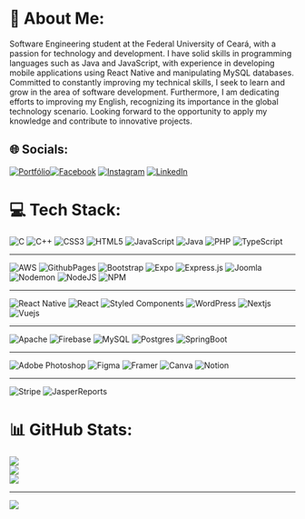 # 💫 About Me:
Software Engineering student at the Federal University of Ceará, with a passion for technology and development. I have solid skills in programming languages such as Java and JavaScript, with experience in developing mobile applications using React Native and manipulating MySQL databases. Committed to constantly improving my technical skills, I seek to learn and grow in the area of software development. Furthermore, I am dedicating efforts to improving my English, recognizing its importance in the global technology scenario. Looking forward to the opportunity to apply my knowledge and contribute to innovative projects.


## 🌐 Socials:
[![Portfólio](https://img.shields.io/badge/Portf%C3%B3lio-000000?style=for-the-badge&logo=About.me&logoColor=white)](https://saviosoaresufc.github.io/meu-portfolio/)[![Facebook](https://img.shields.io/badge/Facebook-%231877F2.svg?logo=Facebook&logoColor=white)](https://facebook.com/https://www.facebook.com/savio.carvalhosoares/) [![Instagram](https://img.shields.io/badge/Instagram-%23E4405F.svg?logo=Instagram&logoColor=white)](https://instagram.com/https://www.instagram.com/saviosoaresc/) [![LinkedIn](https://img.shields.io/badge/LinkedIn-%230077B5.svg?logo=linkedin&logoColor=white)](https://linkedin.com/in/https://www.linkedin.com/in/saviosoaresc) 

# 💻 Tech Stack:
![C](https://img.shields.io/badge/c-%2300599C.svg?style=for-the-badge&logo=c&logoColor=white) ![C++](https://img.shields.io/badge/c++-%2300599C.svg?style=for-the-badge&logo=c%2B%2B&logoColor=white) ![CSS3](https://img.shields.io/badge/css3-%231572B6.svg?style=for-the-badge&logo=css3&logoColor=white) ![HTML5](https://img.shields.io/badge/html5-%23E34F26.svg?style=for-the-badge&logo=html5&logoColor=white) ![JavaScript](https://img.shields.io/badge/javascript-%23323330.svg?style=for-the-badge&logo=javascript&logoColor=%23F7DF1E) ![Java](https://img.shields.io/badge/java-%23ED8B00.svg?style=for-the-badge&logo=openjdk&logoColor=white) ![PHP](https://img.shields.io/badge/php-%23777BB4.svg?style=for-the-badge&logo=php&logoColor=white) ![TypeScript](https://img.shields.io/badge/typescript-%23007ACC.svg?style=for-the-badge&logo=typescript&logoColor=white)
***
![AWS](https://img.shields.io/badge/AWS-%23FF9900.svg?style=for-the-badge&logo=amazon-aws&logoColor=white) ![GithubPages](https://img.shields.io/badge/github%20pages-121013?style=for-the-badge&logo=github&logoColor=white) ![Bootstrap](https://img.shields.io/badge/bootstrap-%238511FA.svg?style=for-the-badge&logo=bootstrap&logoColor=white) ![Expo](https://img.shields.io/badge/expo-1C1E24?style=for-the-badge&logo=expo&logoColor=#D04A37) ![Express.js](https://img.shields.io/badge/express.js-%23404d59.svg?style=for-the-badge&logo=express&logoColor=%2361DAFB) ![Joomla](https://img.shields.io/badge/joomla-%235091CD.svg?style=for-the-badge&logo=joomla&logoColor=white) ![Nodemon](https://img.shields.io/badge/NODEMON-%23323330.svg?style=for-the-badge&logo=nodemon&logoColor=%BBDEAD) ![NodeJS](https://img.shields.io/badge/node.js-6DA55F?style=for-the-badge&logo=node.js&logoColor=white) ![NPM](https://img.shields.io/badge/NPM-%23CB3837.svg?style=for-the-badge&logo=npm&logoColor=white)
***
![React Native](https://img.shields.io/badge/react_native-%2320232a.svg?style=for-the-badge&logo=react&logoColor=%2361DAFB) ![React](https://img.shields.io/badge/react-%2320232a.svg?style=for-the-badge&logo=react&logoColor=%2361DAFB) ![Styled Components](https://img.shields.io/badge/styled_components-%23323330.svg?style=for-the-badge&logo=styled-components&logoColor=%23F7DF1E) ![WordPress](https://img.shields.io/badge/WordPress-%23117AC9.svg?style=for-the-badge&logo=WordPress&logoColor=white) ![Nextjs](https://img.shields.io/badge/Next.js-black?style=for-the-badge&logo=next.js&logoColor=white) ![Vuejs](https://img.shields.io/badge/Vue.js-35495E?style=for-the-badge&logo=vuedotjs&logoColor=4FC08D)
***
![Apache](https://img.shields.io/badge/apache-%23D42029.svg?style=for-the-badge&logo=apache&logoColor=white) ![Firebase](https://img.shields.io/badge/Firebase-039BE5?style=for-the-badge&logo=Firebase&logoColor=white) ![MySQL](https://img.shields.io/badge/mysql-%2300000f.svg?style=for-the-badge&logo=mysql&logoColor=white) ![Postgres](https://img.shields.io/badge/postgres-%23316192.svg?style=for-the-badge&logo=postgresql&logoColor=white) ![SpringBoot](https://img.shields.io/badge/Spring%20Boot-6DB33F?style=for-the-badge&logo=spring-boot&logoColor=white)
***
![Adobe Photoshop](https://img.shields.io/badge/adobe%20photoshop-%2331A8FF.svg?style=for-the-badge&logo=adobe%20photoshop&logoColor=white) ![Figma](https://img.shields.io/badge/figma-%23F24E1E.svg?style=for-the-badge&logo=figma&logoColor=white) ![Framer](https://img.shields.io/badge/Framer-black?style=for-the-badge&logo=framer&logoColor=blue) ![Canva](https://img.shields.io/badge/Canva-%2300C4CC.svg?style=for-the-badge&logo=Canva&logoColor=white) ![Notion](https://img.shields.io/badge/Notion-%23000000.svg?style=for-the-badge&logo=notion&logoColor=white)
***
![Stripe](https://img.shields.io/badge/Stripe-626CD9?style=for-the-badge&logo=stripe&logoColor=white) ![JasperReports](https://img.shields.io/badge/JasperReports-A20000?style=for-the-badge&logo=jaspersoft&logoColor=white)

# 📊 GitHub Stats:
![](https://github-readme-stats.vercel.app/api?username=saviosoaresUFC&theme=vision-friendly-dark&hide_border=false&include_all_commits=false&count_private=false)<br/>
![](https://github-readme-streak-stats.herokuapp.com/?user=saviosoaresUFC&theme=vision-friendly-dark&hide_border=false)<br/>
![](https://github-readme-stats.vercel.app/api/top-langs/?username=saviosoaresUFC&theme=vision-friendly-dark&hide_border=false&include_all_commits=false&count_private=false&layout=compact)

---
[![](https://visitcount.itsvg.in/api?id=saviosoaresUFC&icon=0&color=0)](https://visitcount.itsvg.in)

<!-- Proudly created with GPRM ( https://gprm.itsvg.in ) -->
